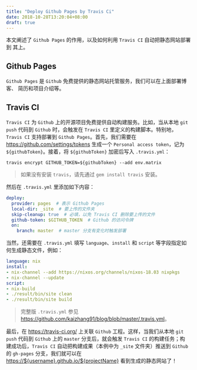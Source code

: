 ```yaml
---
title: "Deploy Github Pages by Travis Ci"
date: 2018-10-28T13:20:04+08:00
draft: true
---
```


本文阐述了 `Github Pages` 的作用，以及如何利用 `Travis CI` 自动把静态网站部署到
其上。

<!--more-->

## Github Pages

`Github Pages` 是 `Github` 免费提供的静态网站托管服务，我们可以在上面部署博客、
简历和项目介绍等。

## Travis CI

`Travis CI` 为 `Github` 上的开源项目免费提供自动构建服务。比如，当从本地 `git
push` 代码到 `Github` 时，会触发在 `Travis CI` 里定义的构建脚本。特别地，`Travis
CI` 支持部署到 `Github Pages`。首先，我们需要在
<https://github.com/settings/tokens> 生成一个 `Personal access token`，记为
`${githubToken}`。接着，将 `${githubToken}` 加密后写入 `.travis.yml`：

```
travis encrypt GITHUB_TOKEN=${githubToken} --add env.matrix
```

> 如果没有安装 `travis`，请先通过 `gem install travis` 安装。

然后在 `.travis.yml` 里添加如下内容：

```yaml
deploy:
  provider: pages  # 表示 Github Pages
  local-dir: _site  # 要上传的文件夹
  skip-cleanup: true  # 必填，以免 Travis CI 删除要上传的文件
  github-token: $GITHUB_TOKEN  # Github 的访问令牌
  on:
    branch: master  # master 分支有变化时触发部署
```

当然，还需要在 `.travis.yml` 填写 `language`、`install` 和 `script` 等字段指定如
何生成静态文件，例如：

```yaml
language: nix
install:
- nix-channel --add https://nixos.org/channels/nixos-18.03 nixpkgs
- nix-channel --update
script:
- nix-build
- ./result/bin/site clean
- ./result/bin/site build
```

> 完整版 `.travis.yml` 参见
> <https://github.com/kaizhang91/blog/blob/master/.travis.yml>。

最后，在 <https://travis-ci.org/> 上关联 `Github` 工程。这样，当我们从本地 `git
push` 代码到 `Github` 上的 `master` 分支后，就会触发 `Travis CI` 的构建任务；构
建成功后，`Travis CI` 自动把构建成果（本例中为 `_site` 文件夹）推送到 `Github`
的 `gh-pages` 分支，我们就可以在 <https://${username}.github.io/${projectName}>
看到生成的静态网站了！
